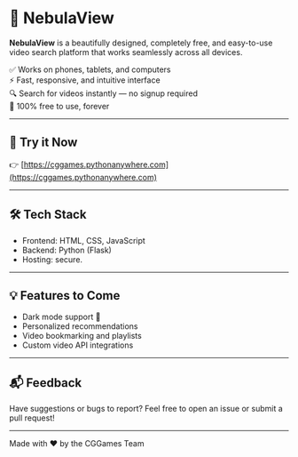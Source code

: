 # 🌌 NebulaView

**NebulaView** is a beautifully designed, completely free, and easy-to-use video search platform that works seamlessly across all devices.

✅ Works on phones, tablets, and computers  
⚡ Fast, responsive, and intuitive interface  
🔍 Search for videos instantly — no signup required  
🎯 100% free to use, forever

---

## 🚀 Try it Now

👉 [https://cggames.pythonanywhere.com](https://cggames.pythonanywhere.com)

---



## 🛠️ Tech Stack

- Frontend: HTML, CSS, JavaScript
- Backend: Python (Flask)
- Hosting: secure.

---

## 💡 Features to Come

- Dark mode support 🌙  
- Personalized recommendations  
- Video bookmarking and playlists  
- Custom video API integrations

---

## 📬 Feedback

Have suggestions or bugs to report? Feel free to open an issue or submit a pull request!

---

Made with ❤️ by the CGGames Team
